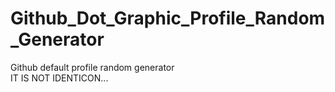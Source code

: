 # Github_Dot_Graphic_Profile_Random_Generator

Github default profile random generator </br>
IT IS NOT IDENTICON...
